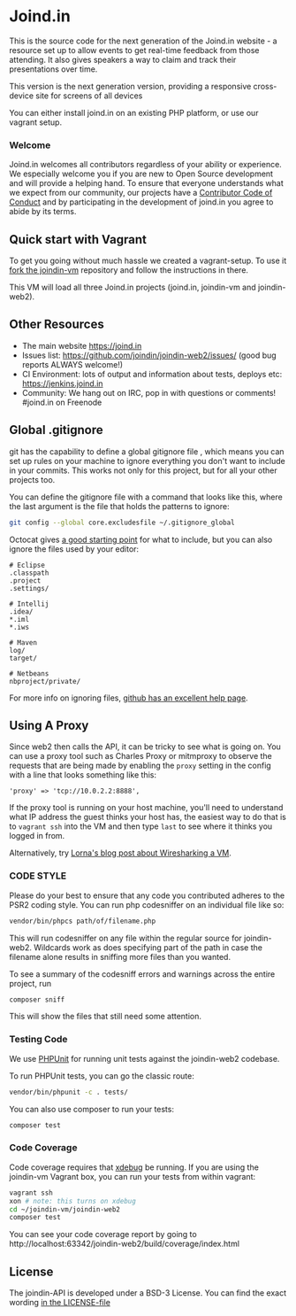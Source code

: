 # Joind.in

This is the source code for the next generation of the Joind.in website - a resource set up to allow
events to get real-time feedback from those attending. It also gives speakers a 
way to claim and track their presentations over time.

This version is the next generation version, providing a responsive cross-device site for screens of all devices

You can either install joind.in on an existing PHP platform, or use our vagrant setup.

### Welcome

Joind.in welcomes all contributors regardless of your ability or experience. We especially welcome
you if you are new to Open Source development and will provide a helping hand. To ensure that
everyone understands what we expect from our community, our projects have a [Contributor Code of
Conduct](CODE_OF_CONDUCT.md) and by participating in the development of joind.in you agree to abide
by its terms.

## Quick start with Vagrant

To get you going without much hassle we created a vagrant-setup. To use it [fork the joindin-vm](https://github.com/joindin/joindin-vm) repository and follow the instructions in there.

This VM will load all three Joind.in projects (joind.in, joindin-vm and joindin-web2). 

## Other Resources

* The main website https://joind.in
* Issues list: https://github.com/joindin/joindin-web2/issues/ (good bug reports ALWAYS welcome!)
* CI Environment: lots of output and information about tests, deploys etc: https://jenkins.joind.in
* Community: We hang out on IRC, pop in with questions or comments! #joind.in on Freenode

## Global .gitignore

git has the capability to define a global gitignore file , which means you can 
set up rules on your machine to ignore everything you don't want to include in 
your commits. This works not only for this project, but for all your other
projects too.

You can define the gitignore file with a command that looks like this, where the 
last argument is the file that holds the patterns to ignore: 

```bash
git config --global core.excludesfile ~/.gitignore_global
```

Octocat gives [a good starting point](https://gist.github.com/octocat/9257657) for what to include, but you can also ignore the files used by your editor:

    # Eclipse
    .classpath
    .project
    .settings/
    
    # Intellij
    .idea/
    *.iml
    *.iws
        
    # Maven
    log/
    target/

    # Netbeans
    nbproject/private/

For more info on ignoring files, [github has an excellent help page](https://help.github.com/articles/ignoring-files/).

## Using A Proxy

Since web2 then calls the API, it can be tricky to see what is going on.  You can use a proxy tool such as Charles Proxy or mitmproxy to observe the requests that are being made by enabling the `proxy` setting in the config with a line that looks something like this:

    'proxy' => 'tcp://10.0.2.2:8888',

If the proxy tool is running on your host machine, you'll need to understand what IP address the guest thinks your host has, the easiest way to do that is to `vagrant ssh` into the VM and then type `last` to see where it thinks you logged in from.

Alternatively, try [Lorna's blog post about Wiresharking a VM](https://www.lornajane.net/posts/2014/wireshark-capture-on-remote-server).

### CODE STYLE

Please do your best to ensure that any code you contributed adheres to the PSR2 coding style. You can run php codesniffer on an individual file like so:

```bash
vendor/bin/phpcs path/of/filename.php
```

This will run codesniffer on any file within the regular source for joindin-web2. Wildcards work as does specifying part of the path in case the filename alone results in sniffing more files than you wanted.

To see a summary of the codesniff errors and warnings across the entire project, run

```bash
composer sniff
```

This will show the files that still need some attention.

### Testing Code

We use [PHPUnit](https://phpunit.de/documentation.html) for running unit tests against the joindin-web2 codebase.

To run PHPUnit tests, you can go the classic route:

```bash
vendor/bin/phpunit -c . tests/
```

You can also use composer to run your tests:

```bash
composer test
```

### Code Coverage

Code coverage requires that [xdebug](https://xdebug.org/) be running. If you are using the joindin-vm Vagrant box, you can run your tests from within vagrant:

```bash
vagrant ssh
xon # note: this turns on xdebug
cd ~/joindin-vm/joindin-web2
composer test
```

You can see your code coverage report by going to http://localhost:63342/joindin-web2/build/coverage/index.html
## License

The joindin-API is developed under a BSD-3 License. You can find the exact wording [in the LICENSE-file](LICENSE)
     
